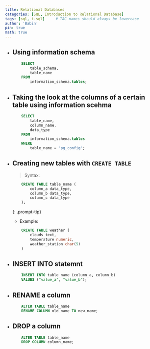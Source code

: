 ```yaml
---
title: Relational Databases
categories: [SQL, Introduction to Relational Database]
tags: [sql, t-sql]     # TAG names should always be lowercase
author: 'Babin'
pin: true
math: true
---
```



- ## Using information schema
    ```sql
        SELECT 
            table_schema, 
            table_name
        FROM 
            information_schema.tables;
    ```

- ## Taking the look at the columns of a certain table using information scehma
    ```sql
        SELECT
            table_name, 
            column_name,
            data_type
        FROM
            information_schema.tables
        WHERE
            table_name = 'pg_config';
    ```

- ## Creating new tables with `CREATE TABLE`
    > Syntax:
    ```sql
        CREATE TABLE table_name (
            column_a data_type,
            column_b data_type,
            column_c data_type
        );
    ```
    {: .prompt-tip}

    - Example: 
    ```sql
        CREATE TABLE weather (
            clouds text, 
            temperature numeric,
            weather_station char(5)
        )
    ```

- ## INSERT INTO statemnt
    ```sql
        INSERT INTO table_name (column_a, column_b)
        VALUES ("value_a", "value_b");
    ```

- ## RENAME a column
    ```sql
        ALTER TABLE table_name
        RENAME COLUMN old_name TO new_name;
    ```

- ## DROP a column
    ```sql
        ALTER TABLE table_name
        DROP COLUMN column_name;
    ```